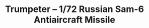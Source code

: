 ---
layout: product
title: "Trumpeter – 1/72 Russian Sam-6 Antiaircraft Missile"
price: "2100" 
desc: "N/A"
img_path: "/assets/img/TRU07109.webp"
brand: "N/A"
available: true
special_offer: false
new: true
soon: false
cat: "010000"
subcat: "013400"
subsubcat: "0N/A"
sifra: "TRU07109"
popular: false
---